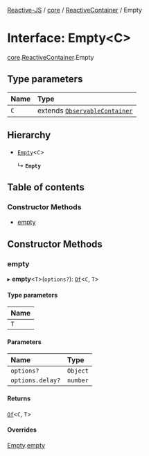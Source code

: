 [Reactive-JS](../README.md) / [core](../modules/core.md) / [ReactiveContainer](../modules/core.ReactiveContainer.md) / Empty

# Interface: Empty<C\>

[core](../modules/core.md).[ReactiveContainer](../modules/core.ReactiveContainer.md).Empty

## Type parameters

| Name | Type |
| :------ | :------ |
| `C` | extends [`ObservableContainer`](core.ObservableContainer.md) |

## Hierarchy

- [`Empty`](core.Container.Empty.md)<`C`\>

  ↳ **`Empty`**

## Table of contents

### Constructor Methods

- [empty](core.ReactiveContainer.Empty.md#empty)

## Constructor Methods

### empty

▸ **empty**<`T`\>(`options?`): [`Of`](../modules/core.Container.md#of)<`C`, `T`\>

#### Type parameters

| Name |
| :------ |
| `T` |

#### Parameters

| Name | Type |
| :------ | :------ |
| `options?` | `Object` |
| `options.delay?` | `number` |

#### Returns

[`Of`](../modules/core.Container.md#of)<`C`, `T`\>

#### Overrides

[Empty](core.Container.Empty.md).[empty](core.Container.Empty.md#empty)

